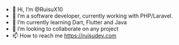- 👋 Hi, I’m @RuisuX10
- 👀 I’m a software developer, currently working with PHP/Laravel.
- 🌱 I’m currently learning Dart, Flutter and Java
- 💞️ I’m looking to collaborate on any project
- 📫 How to reach me https://ruisudev.com

<!---
RuisuX10/RuisuX10 is a ✨ special ✨ repository because its `README.md` (this file) appears on your GitHub profile.
You can click the Preview link to take a look at your changes.
--->

